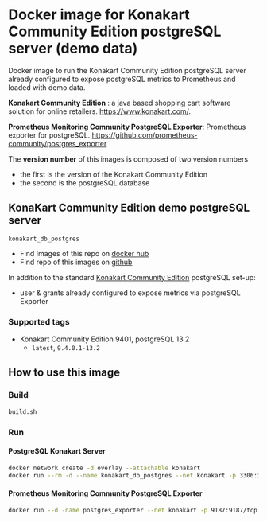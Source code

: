 # Docker image for Konakart Community Edition postgreSQL server (demo data)

Docker image to run the Konakart Community Edition postgreSQL server already configured to expose postgreSQL metrics to Prometheus and loaded with demo data.

**Konakart Community Edition** : a java based shopping cart software solution for online retailers. https://www.konakart.com/.

**Prometheus Monitoring Community PostgreSQL Exporter**: Prometheus exporter for postgreSQL. https://github.com/prometheus-community/postgres_exporter

The **version number** of this images is composed of two version numbers
  * the first is the version of the Konakart Community Edition 
  * the second is the postgreSQL database 

## KonaKart Community Edition demo  postgreSQL server

`konakart_db_postgres`

* Find Images of this repo on [docker hub](https://hub.docker.com/repository/docker/chiabre/konakart_db_postgres)
* Find repo of this images on [github](https://github.com/chiabre/konakart_dockerized/konakart_db_postgres)

In addition to the standard [Konakart Community Edition](https://www.konakart.com/downloads/community_edition/) postgreSQL set-up:
* user & grants already configured to expose metrics via postgreSQL Exporter


### Supported tags

* Konakart Community Edition 9401, postgreSQL 13.2
   * `latest`, `9.4.0.1-13.2`

## How to use this image

### Build

```bash
build.sh
```

### Run

#### PostgreSQL Konakart Server

```bash
docker network create -d overlay --attachable konakart
docker run --rm -d --name konakart_db_postgres --net konakart -p 3306:3306/tcp chiabre/konakart_db_postgres
```

#### Prometheus Monitoring Community PostgreSQL Exporter

```bash
docker run --d -name postgres_exporter --net konakart -p 9187:9187/tcp -e DATA_SOURCE_NAME="postgresql://konakart:konakart@konakart_db_postgres:5432/konakart?sslmode=disable" quay.io/prometheuscommunity/postgres-exporter
```